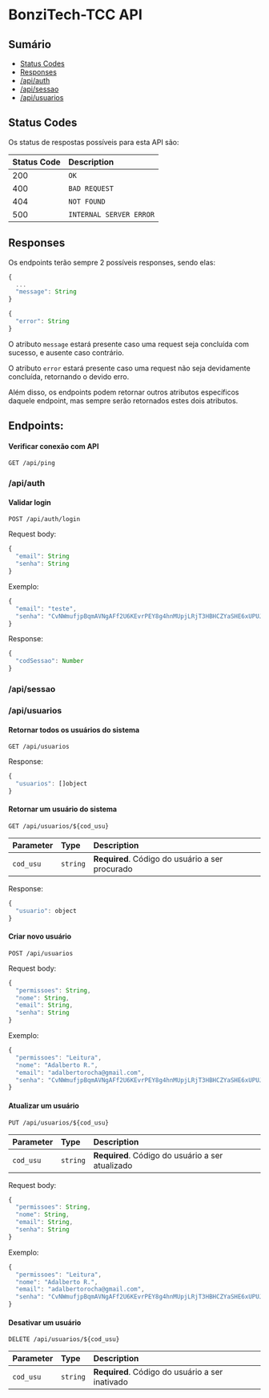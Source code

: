 
# BonziTech-TCC API

## Sumário

* [Status Codes](#status-codes)
* [Responses](#responses)
* [/api/auth](#apiauth)
* [/api/sessao](#apisessao)
* [/api/usuarios](#apiusuarios)

## Status Codes

Os status de respostas possíveis para esta API são:

| Status Code | Description |
| :--- | :--- |
| 200 | `OK` |
| 400 | `BAD REQUEST` |
| 404 | `NOT FOUND` |
| 500 | `INTERNAL SERVER ERROR` |

## Responses

Os endpoints terão sempre 2 possíveis responses, 
sendo elas:

```javascript
{
  ...
  "message": String
}
```

```javascript
{
  "error": String
}
```

O atributo `message` estará presente caso uma request seja concluída com sucesso, e ausente caso contrário.

O atributo `error` estará presente caso uma request não seja devidamente concluída, retornando o devido erro.

Além disso, os endpoints podem retornar outros atributos específicos daquele endpoint, mas sempre
serão retornados estes dois atributos.

## Endpoints:

#### Verificar conexão com API

```http
GET /api/ping
```

### /api/auth 

#### Validar login

```http
POST /api/auth/login
```

Request body:

```javascript
{
  "email": String
  "senha": String
}
```

Exemplo:

```javascript
{
  "email": "teste",
  "senha": "CvNWmufjpBqmAVNgAFf2U6KEvrPEY8g4hnMUpjLRjT3HBHCZYaSHE6xUPUJdWYMHDejgALzzaurpLsLcQSpan2sPjtMk8YVbahRUkwTUJDJQRmFUe2eMrgQcrjggBgPz"
}
```

Response:

```javascript
{
  "codSessao": Number
}
```

### /api/sessao



### /api/usuarios

#### Retornar todos os usuários do sistema

```http
GET /api/usuarios
```

Response:

```javascript
{
  "usuarios": []object
}
```

#### Retornar um usuário do sistema

```http
GET /api/usuarios/${cod_usu}
```

| Parameter | Type     | Description                       |
| :-------- | :------- | :-------------------------------- |
| `cod_usu`      | `string` | **Required**. Código do usuário a ser  procurado |

Response:

```javascript
{
  "usuario": object
}
```

#### Criar novo usuário

```http
POST /api/usuarios
```

Request body:

```javascript
{
  "permissoes": String,
  "nome": String,
  "email": String,
  "senha": String
}
```

Exemplo:
```javascript
{
  "permissoes": "Leitura",
  "nome": "Adalberto R.",
  "email": "adalbertorocha@gmail.com",
  "senha": "CvNWmufjpBqmAVNgAFf2U6KEvrPEY8g4hnMUpjLRjT3HBHCZYaSHE6xUPUJdWYMHDejgALzzaurpLsLcQSpan2sPjtMk8YVbahRUkwTUJDJQRmFUe2eMrgQcrjggBgPz"
}
```

#### Atualizar um usuário

```http
PUT /api/usuarios/${cod_usu}
```

| Parameter | Type     | Description                       |
| :-------- | :------- | :-------------------------------- |
| `cod_usu`      | `string` | **Required**. Código do usuário a ser  atualizado |

Request body:

```javascript
{
  "permissoes": String,
  "nome": String,
  "email": String,
  "senha": String
}
```

Exemplo:
```javascript
{
  "permissoes": "Leitura",
  "nome": "Adalberto R.",
  "email": "adalbertorocha@gmail.com",
  "senha": "CvNWmufjpBqmAVNgAFf2U6KEvrPEY8g4hnMUpjLRjT3HBHCZYaSHE6xUPUJdWYMHDejgALzzaurpLsLcQSpan2sPjtMk8YVbahRUkwTUJDJQRmFUe2eMrgQcrjggBgPz"
}
```

#### Desativar um usuário

```http
DELETE /api/usuarios/${cod_usu}
```

| Parameter | Type     | Description                       |
| :-------- | :------- | :-------------------------------- |
| `cod_usu`      | `string` | **Required**. Código do usuário a ser inativado |


